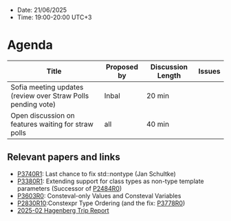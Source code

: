 * Date: 21/06/2025
* Time: 19:00-20:00 UTC+3

# Agenda

| Title | Proposed by | Discussion Length | Issues       |
|----------|-------------|-------------|----------------|
| Sofia meeting updates (review over Straw Polls pending vote) | Inbal | 20 min |
|   Open discussion on features waiting for straw polls  |  all | 40 min     |          |


## Relevant papers and links
   * [P3740R1](https://wg21.link/P3740R1): Last chance to fix std::nontype (Jan Schultke)
   * [P3380R1](https://wg21.link/P3380R1): Extending support for class types as non-type template parameters (Successor of [P2484R0](https://wg21.link/P2484R0))
   * [P3603R0](https://wg21.link/P3603R0): Consteval-only Values and Consteval Variables
   * [P2830R10](https://wg21.link/P2830R10):Constexpr Type Ordering (and the fix: [P3778R0](https://wg21.link/P3778R0))
   * [2025-02 Hagenberg Trip Report](https://www.reddit.com/r/cpp/comments/1iqqu6d/202502_hagenberg_iso_c_committee_trip_report/)

